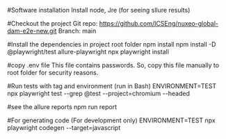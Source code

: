#Software installation
Install node, Jre (for seeing sllure results)

#Checkout the project
Git repo: https://github.com/ICSEng/nuxeo-global-dam-e2e-new.git
Branch: main

#Install the dependencies in project root folder
npm install
npm install -D @playwright/test allure-playwright
npx playwright install

#copy .env file
This file contains passwords. So, copy this file manually to root folder for security reasons.

#Run tests with tag and environment (run in Bash)
ENVIRONMENT=TEST npx playwright test --grep @test --project=chromium --headed 

#see the allure reports
npm run report

#For generating code (For development only)
ENVIRONMENT=TEST npx playwright codegen --target=javascript







